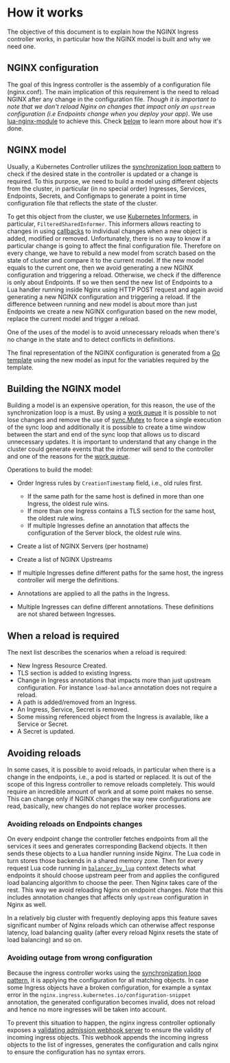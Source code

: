 # How it works

The objective of this document is to explain how the NGINX Ingress controller works, in particular how the NGINX model is built and why we need one.

## NGINX configuration

The goal of this Ingress controller is the assembly of a configuration file (nginx.conf). The main implication of this requirement is the need to reload NGINX after any change in the configuration file. _Though it is important to note that we don't reload Nginx on changes that impact only an `upstream` configuration (i.e Endpoints change when you deploy your app)_. We use [lua-nginx-module](https://github.com/openresty/lua-nginx-module) to achieve this. Check [below](#avoiding-reloads-on-endpoints-changes) to learn more about how it's done.

## NGINX model

Usually, a Kubernetes Controller utilizes the [synchronization loop pattern][1] to check if the desired state in the controller is updated or a change is required. To this purpose, we need to build a model using different objects from the cluster, in particular (in no special order) Ingresses, Services, Endpoints, Secrets, and Configmaps to generate a point in time configuration file that reflects the state of the cluster.

To get this object from the cluster, we use [Kubernetes Informers][2], in particular, `FilteredSharedInformer`. This informers allows reacting to changes in using [callbacks][3] to individual changes when a new object is added, modified or removed. Unfortunately, there is no way to know if a particular change is going to affect the final configuration file. Therefore on every change, we have to rebuild a new model from scratch based on the state of cluster and compare it to the current model. If the new model equals to the current one, then we avoid generating a new NGINX configuration and triggering a reload. Otherwise, we check if the difference is only about Endpoints. If so we then send the new list of Endpoints to a Lua handler running inside Nginx using HTTP POST request and again avoid generating a new NGINX configuration and triggering a reload. If the difference between running and new model is about more than just Endpoints we create a new NGINX configuration based on the new model, replace the current model and trigger a reload.

One of the uses of the model is to avoid unnecessary reloads when there's no change in the state and to detect conflicts in definitions.

The final representation of the NGINX configuration is generated from a [Go template][6] using the new model as input for the variables required by the template.

## Building the NGINX model

Building a model is an expensive operation, for this reason, the use of the synchronization loop is a must. By using a [work queue][4] it is possible to not lose changes and remove the use of [sync.Mutex][5] to force a single execution of the sync loop and additionally it is possible to create a time window between the start and end of the sync loop that allows us to discard unnecessary updates. It is important to understand that any change in the cluster could generate events that the informer will send to the controller and one of the reasons for the [work queue][4].

Operations to build the model:

- Order Ingress rules by `CreationTimestamp` field, i.e., old rules first.

  - If the same path for the same host is defined in more than one Ingress, the oldest rule wins.
  - If more than one Ingress contains a TLS section for the same host, the oldest rule wins.
  - If multiple Ingresses define an annotation that affects the configuration of the Server block, the oldest rule wins.

- Create a list of NGINX Servers (per hostname)
- Create a list of NGINX Upstreams
- If multiple Ingresses define different paths for the same host, the ingress controller will merge the definitions.
- Annotations are applied to all the paths in the Ingress.
- Multiple Ingresses can define different annotations. These definitions are not shared between Ingresses.

## When a reload is required

The next list describes the scenarios when a reload is required:

- New Ingress Resource Created.
- TLS section is added to existing Ingress.
- Change in Ingress annotations that impacts more than just upstream configuration. For instance `load-balance` annotation does not require a reload.
- A path is added/removed from an Ingress.
- An Ingress, Service, Secret is removed.
- Some missing referenced object from the Ingress is available, like a Service or Secret.
- A Secret is updated.

## Avoiding reloads

In some cases, it is possible to avoid reloads, in particular when there is a change in the endpoints, i.e., a pod is started or replaced. It is out of the scope of this Ingress controller to remove reloads completely. This would require an incredible amount of work and at some point makes no sense. This can change only if NGINX changes the way new configurations are read, basically, new changes do not replace worker processes.

### Avoiding reloads on Endpoints changes

On every endpoint change the controller fetches endpoints from all the services it sees and generates corresponding Backend objects. It then sends these objects to a Lua handler running inside Nginx. The Lua code in turn stores those backends in a shared memory zone. Then for every request Lua code running in [`balancer_by_lua`](https://github.com/openresty/lua-resty-core/blob/master/lib/ngx/balancer.md) context detects what endpoints it should choose upstream peer from and applies the configured load balancing algorithm to choose the peer. Then Nginx takes care of the rest. This way we avoid reloading Nginx on endpoint changes. _Note_ that this includes annotation changes that affects only `upstream` configuration in Nginx as well.

In a relatively big cluster with frequently deploying apps this feature saves significant number of Nginx reloads which can otherwise affect response latency, load balancing quality (after every reload Nginx resets the state of load balancing) and so on.

### Avoiding outage from wrong configuration

Because the ingress controller works using the [synchronization loop pattern](https://coreos.com/kubernetes/docs/latest/replication-controller.html#the-reconciliation-loop-in-detail), it is applying the configuration for all matching objects. In case some Ingress objects have a broken configuration, for example a syntax error in the `nginx.ingress.kubernetes.io/configuration-snippet` annotation, the generated configuration becomes invalid, does not reload and hence no more ingresses will be taken into account.

To prevent this situation to happen, the nginx ingress controller optionally exposes a [validating admission webhook server][8] to ensure the validity of incoming ingress objects.
This webhook appends the incoming ingress objects to the list of ingresses, generates the configuration and calls nginx to ensure the configuration has no syntax errors.

[0]: https://github.com/openresty/lua-nginx-module/pull/1259
[1]: https://coreos.com/kubernetes/docs/latest/replication-controller.html#the-reconciliation-loop-in-detail
[2]: https://godoc.org/k8s.io/client-go/informers#NewFilteredSharedInformerFactory
[3]: https://godoc.org/k8s.io/client-go/tools/cache#ResourceEventHandlerFuncs
[4]: https://github.com/kubernetes/ingress-nginx/blob/master/internal/task/queue.go#L38
[5]: https://golang.org/pkg/sync/#Mutex
[6]: https://github.com/kubernetes/ingress-nginx/blob/master/rootfs/etc/nginx/template/nginx.tmpl
[7]: http://nginx.org/en/docs/beginners_guide.html#control
[8]: https://kubernetes.io/docs/reference/access-authn-authz/admission-controllers/#validatingadmissionwebhook
